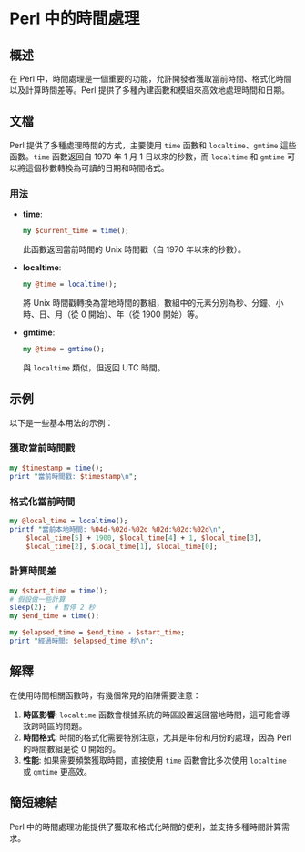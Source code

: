 <!--
Meta Description: # Perl 中的時間處理 ## 概述 在 Perl 中，時間處理是一個重要的功能，允許開發者獲取當前時間、格式化時間以及計算時間差等。Perl 提供了多種內建函數和模組來高效地處理時間和日期。 ## 文檔 Perl 提供了多種處理時間的方式，主要使用 `time` 函數和 `localtime`、...
Meta Keywords: perl, time, localtime, local_time, gmtime
-->

# Perl 中的時間處理

## 概述
在 Perl 中，時間處理是一個重要的功能，允許開發者獲取當前時間、格式化時間以及計算時間差等。Perl 提供了多種內建函數和模組來高效地處理時間和日期。

## 文檔
Perl 提供了多種處理時間的方式，主要使用 `time` 函數和 `localtime`、`gmtime` 這些函數。`time` 函數返回自 1970 年 1 月 1 日以來的秒數，而 `localtime` 和 `gmtime` 可以將這個秒數轉換為可讀的日期和時間格式。

### 用法
- **time**: 
  ```perl
  my $current_time = time();
  ```
  此函數返回當前時間的 Unix 時間戳（自 1970 年以來的秒數）。

- **localtime**: 
  ```perl
  my @time = localtime();
  ```
  將 Unix 時間戳轉換為當地時間的數組，數組中的元素分別為秒、分鐘、小時、日、月（從 0 開始）、年（從 1900 開始）等。

- **gmtime**:
  ```perl
  my @time = gmtime();
  ```
  與 `localtime` 類似，但返回 UTC 時間。

## 示例
以下是一些基本用法的示例：

### 獲取當前時間戳
```perl
my $timestamp = time();
print "當前時間戳: $timestamp\n";
```

### 格式化當前時間
```perl
my @local_time = localtime();
printf "當前本地時間: %04d-%02d-%02d %02d:%02d:%02d\n",
    $local_time[5] + 1900, $local_time[4] + 1, $local_time[3],
    $local_time[2], $local_time[1], $local_time[0];
```

### 計算時間差
```perl
my $start_time = time();
# 假設做一些計算
sleep(2);  # 暫停 2 秒
my $end_time = time();

my $elapsed_time = $end_time - $start_time;
print "經過時間: $elapsed_time 秒\n";
```

## 解釋
在使用時間相關函數時，有幾個常見的陷阱需要注意：

1. **時區影響**: `localtime` 函數會根據系統的時區設置返回當地時間，這可能會導致跨時區的問題。
2. **時間格式**: 時間的格式化需要特別注意，尤其是年份和月份的處理，因為 Perl 的時間數組是從 0 開始的。
3. **性能**: 如果需要頻繁獲取時間，直接使用 `time` 函數會比多次使用 `localtime` 或 `gmtime` 更高效。

## 簡短總結
Perl 中的時間處理功能提供了獲取和格式化時間的便利，並支持多種時間計算需求。